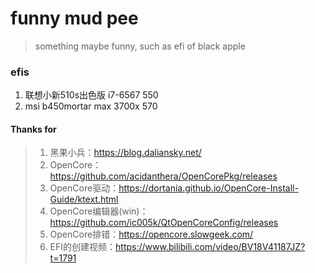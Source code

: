 # funny mud pee
> something maybe funny, such as efi of black apple  
### efis
1. 联想小新510s出色版 i7-6567 550
2. msi b450mortar max 3700x 570

#### Thanks for
> 1. 黑果小兵：https://blog.daliansky.net/
> 2. OpenCore：https://github.com/acidanthera/OpenCorePkg/releases
> 3. OpenCore驱动：https://dortania.github.io/OpenCore-Install-Guide/ktext.html
> 4. OpenCore编辑器(win)：https://github.com/ic005k/QtOpenCoreConfig/releases
> 5. OpenCore排错：https://opencore.slowgeek.com/
> 6. EFI的创建视频：https://www.bilibili.com/video/BV18V41187JZ?t=1791
